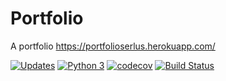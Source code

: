# Portfolio
A portfolio https://portfolioserlus.herokuapp.com/

[![Updates](https://pyup.io/repos/github/serlus/Portfolio/shield.svg)](https://pyup.io/repos/github/serlus/Portfolio/)
[![Python 3](https://pyup.io/repos/github/serlus/Portfolio/python-3-shield.svg)](https://pyup.io/repos/github/serlus/Portfolio/)
[![codecov](https://codecov.io/gh/serlus/Portfolio/branch/master/graph/badge.svg)](https://codecov.io/gh/serlus/Portfolio)
[![Build Status](https://travis-ci.org/serlus/Portfolio.svg?branch=master)](https://travis-ci.org/serlus/Portfolio)
